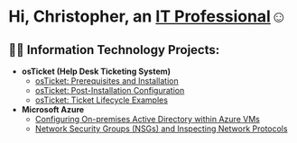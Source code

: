 <h1>Hi, Christopher, an <a href="https://github.comChrisC004">IT Professional</a>☺</h1>

<h2>👨‍💻 Information Technology Projects:</h2>

- <b>osTicket (Help Desk Ticketing System)</b>
  - [osTicket: Prerequisites and Installation](https://github.com/ChrisC004/osticket-prereqs)
  - [osTicket: Post-Installation Configuration](https://github.com/ChrisC004/post-install-config)
  - [osTicket: Ticket Lifecycle Examples](https://github.com/ChrisC004/ticket-lifecycle)
- <b>Microsoft Azure</b>
  - [Configuring On-premises Active Directory within Azure VMs](https://github.com/ChrisC004/configure-ad)
  - [Network Security Groups (NSGs) and Inspecting Network Protocols](https://github.com/ChrisC004/azure-network-protocols)
